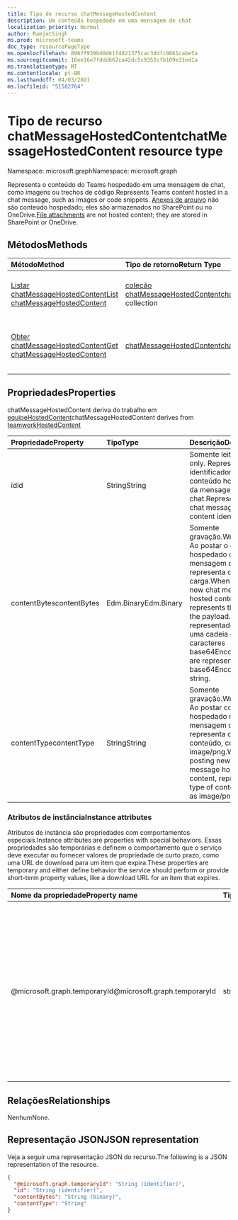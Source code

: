 ```yaml
---
title: Tipo de recurso chatMessageHostedContent
description: Um conteúdo hospedado em uma mensagem de chat
localization_priority: Normal
author: RamjotSingh
ms.prod: microsoft-teams
doc_type: resourcePageType
ms.openlocfilehash: 8967f939bd0d61f4821375cac3ddfc9861cabe5a
ms.sourcegitcommit: 16ee16e7fddd662ca42dc5c9352cfb109e31ed1a
ms.translationtype: MT
ms.contentlocale: pt-BR
ms.lasthandoff: 04/03/2021
ms.locfileid: "51582764"
---
```

# <a name="chatmessagehostedcontent-resource-type"></a><span data-ttu-id="ed354-103">Tipo de recurso chatMessageHostedContent</span><span class="sxs-lookup"><span data-stu-id="ed354-103">chatMessageHostedContent resource type</span></span>

<span data-ttu-id="ed354-104">Namespace: microsoft.graph</span><span class="sxs-lookup"><span data-stu-id="ed354-104">Namespace: microsoft.graph</span></span>

<span data-ttu-id="ed354-105">Representa o conteúdo do Teams hospedado em uma mensagem de chat, como imagens ou trechos de código.</span><span class="sxs-lookup"><span data-stu-id="ed354-105">Represents Teams content hosted in a chat message, such as images or code snippets.</span></span>
<span data-ttu-id="ed354-106">[Anexos de arquivo](chatmessageattachment.md) não são conteúdo hospedado; eles são armazenados no SharePoint ou no OneDrive.</span><span class="sxs-lookup"><span data-stu-id="ed354-106">[File attachments](chatmessageattachment.md) are not hosted content; they are stored in SharePoint or OneDrive.</span></span>

## <a name="methods"></a><span data-ttu-id="ed354-107">Métodos</span><span class="sxs-lookup"><span data-stu-id="ed354-107">Methods</span></span>

| <span data-ttu-id="ed354-108">Método</span><span class="sxs-lookup"><span data-stu-id="ed354-108">Method</span></span>       | <span data-ttu-id="ed354-109">Tipo de retorno</span><span class="sxs-lookup"><span data-stu-id="ed354-109">Return Type</span></span> | <span data-ttu-id="ed354-110">Descrição</span><span class="sxs-lookup"><span data-stu-id="ed354-110">Description</span></span> |
|:-------------|:------------|:------------|
| [<span data-ttu-id="ed354-111">Listar chatMessageHostedContent</span><span class="sxs-lookup"><span data-stu-id="ed354-111">List chatMessageHostedContent</span></span>](../api/chatmessage-list-hostedcontents.md) | <span data-ttu-id="ed354-112">[coleção chatMessageHostedContent](chatmessagehostedcontent.md)</span><span class="sxs-lookup"><span data-stu-id="ed354-112">[chatMessageHostedContent](chatmessagehostedcontent.md) collection</span></span> | <span data-ttu-id="ed354-113">Recupere a lista de **chatMessageHostedContent** para uma mensagem.</span><span class="sxs-lookup"><span data-stu-id="ed354-113">Retrieve the list of **chatMessageHostedContent** for a message.</span></span> |
| [<span data-ttu-id="ed354-114">Obter chatMessageHostedContent</span><span class="sxs-lookup"><span data-stu-id="ed354-114">Get chatMessageHostedContent</span></span>](../api/chatmessagehostedcontent-get.md) | [<span data-ttu-id="ed354-115">chatMessageHostedContent</span><span class="sxs-lookup"><span data-stu-id="ed354-115">chatMessageHostedContent</span></span>](chatmessagehostedcontent.md) | <span data-ttu-id="ed354-116">Leia as propriedades e as relações de um **objeto chatMessageHostedContent.**</span><span class="sxs-lookup"><span data-stu-id="ed354-116">Read the properties and relationships of a **chatMessageHostedContent** object.</span></span> |

## <a name="properties"></a><span data-ttu-id="ed354-117">Propriedades</span><span class="sxs-lookup"><span data-stu-id="ed354-117">Properties</span></span>

<span data-ttu-id="ed354-118">chatMessageHostedContent deriva do trabalho em [equipeHostedContent](teamworkhostedcontent.md)</span><span class="sxs-lookup"><span data-stu-id="ed354-118">chatMessageHostedContent derives from [teamworkHostedContent](teamworkhostedcontent.md)</span></span>

| <span data-ttu-id="ed354-119">Propriedade</span><span class="sxs-lookup"><span data-stu-id="ed354-119">Property</span></span>     | <span data-ttu-id="ed354-120">Tipo</span><span class="sxs-lookup"><span data-stu-id="ed354-120">Type</span></span>        | <span data-ttu-id="ed354-121">Descrição</span><span class="sxs-lookup"><span data-stu-id="ed354-121">Description</span></span> |
|:-------------|:------------|:------------|
|<span data-ttu-id="ed354-122">id</span><span class="sxs-lookup"><span data-stu-id="ed354-122">id</span></span>            |<span data-ttu-id="ed354-123">String</span><span class="sxs-lookup"><span data-stu-id="ed354-123">String</span></span>       | <span data-ttu-id="ed354-124">Somente leitura.</span><span class="sxs-lookup"><span data-stu-id="ed354-124">Read-only.</span></span> <span data-ttu-id="ed354-125">Representa o identificador de conteúdo hospedado da mensagem de chat.</span><span class="sxs-lookup"><span data-stu-id="ed354-125">Represents the chat message hosted content identifier.</span></span>|
|<span data-ttu-id="ed354-126">contentBytes</span><span class="sxs-lookup"><span data-stu-id="ed354-126">contentBytes</span></span>  |<span data-ttu-id="ed354-127">Edm.Binary</span><span class="sxs-lookup"><span data-stu-id="ed354-127">Edm.Binary</span></span>   | <span data-ttu-id="ed354-128">Somente gravação.</span><span class="sxs-lookup"><span data-stu-id="ed354-128">Write-only.</span></span> <span data-ttu-id="ed354-129">Ao postar o conteúdo hospedado da nova mensagem de chat, representa os bytes da carga.</span><span class="sxs-lookup"><span data-stu-id="ed354-129">When posting new chat message hosted content, represents the bytes of the payload.</span></span> <span data-ttu-id="ed354-130">Eles são representados como uma cadeia de caracteres base64Encoded.</span><span class="sxs-lookup"><span data-stu-id="ed354-130">These are represented as a base64Encoded string.</span></span>|
|<span data-ttu-id="ed354-131">contentType</span><span class="sxs-lookup"><span data-stu-id="ed354-131">contentType</span></span>   |<span data-ttu-id="ed354-132">String</span><span class="sxs-lookup"><span data-stu-id="ed354-132">String</span></span>       | <span data-ttu-id="ed354-133">Somente gravação.</span><span class="sxs-lookup"><span data-stu-id="ed354-133">Write-only.</span></span> <span data-ttu-id="ed354-134">Ao postar conteúdo hospedado na nova mensagem de chat, representa o tipo de conteúdo, como image/png.</span><span class="sxs-lookup"><span data-stu-id="ed354-134">When posting new chat message hosted content, represents the type of content, such as image/png.</span></span>|

### <a name="instance-attributes"></a><span data-ttu-id="ed354-135">Atributos de instância</span><span class="sxs-lookup"><span data-stu-id="ed354-135">Instance attributes</span></span>

<span data-ttu-id="ed354-136">Atributos de instância são propriedades com comportamentos especiais.</span><span class="sxs-lookup"><span data-stu-id="ed354-136">Instance attributes are properties with special behaviors.</span></span>
<span data-ttu-id="ed354-137">Essas propriedades são temporárias e definem o comportamento que o serviço deve executar ou fornecer valores de propriedade de curto prazo, como uma URL de download para um item que expira.</span><span class="sxs-lookup"><span data-stu-id="ed354-137">These properties are temporary and either define behavior the service should perform or provide short-term property values, like a download URL for an item that expires.</span></span>

| <span data-ttu-id="ed354-138">Nome da propriedade</span><span class="sxs-lookup"><span data-stu-id="ed354-138">Property name</span></span>                     | <span data-ttu-id="ed354-139">Tipo</span><span class="sxs-lookup"><span data-stu-id="ed354-139">Type</span></span>   | <span data-ttu-id="ed354-140">Descrição</span><span class="sxs-lookup"><span data-stu-id="ed354-140">Description</span></span>
|:----------------------------------|:-------|:--------------------------------
| <span data-ttu-id="ed354-141">@microsoft.graph.temporaryId</span><span class="sxs-lookup"><span data-stu-id="ed354-141">@microsoft.graph.temporaryId</span></span>      | <span data-ttu-id="ed354-142">string</span><span class="sxs-lookup"><span data-stu-id="ed354-142">string</span></span> | <span data-ttu-id="ed354-143">Somente gravação.</span><span class="sxs-lookup"><span data-stu-id="ed354-143">Write-only.</span></span> <span data-ttu-id="ed354-144">Representa a temporaryId do conteúdo hospedado ao postar uma mensagem para se referir ao conteúdo hospedado no **recurso chatMessage** que está sendo enviado.</span><span class="sxs-lookup"><span data-stu-id="ed354-144">Represents the temporaryId for the hosted content while posting a message to refer to the hosted content in **chatMessage** resource being sent.</span></span>|

## <a name="relationships"></a><span data-ttu-id="ed354-145">Relações</span><span class="sxs-lookup"><span data-stu-id="ed354-145">Relationships</span></span>

<span data-ttu-id="ed354-146">Nenhum</span><span class="sxs-lookup"><span data-stu-id="ed354-146">None.</span></span>

## <a name="json-representation"></a><span data-ttu-id="ed354-147">Representação JSON</span><span class="sxs-lookup"><span data-stu-id="ed354-147">JSON representation</span></span>

<span data-ttu-id="ed354-148">Veja a seguir uma representação JSON do recurso.</span><span class="sxs-lookup"><span data-stu-id="ed354-148">The following is a JSON representation of the resource.</span></span>

<!-- {
  "blockType": "resource",
  "optionalProperties": [

  ],
  "@odata.type": "microsoft.graph.chatMessageHostedContent",
  "keyProperty": "id"
}-->

```json
{
  "@microsoft.graph.temporaryId": "String (identifier)",
  "id": "String (identifier)",
  "contentBytes": "String (binary)",
  "contentType": "String"
}
```

<!-- uuid: 16cd6b66-4b1a-43a1-adaf-3a886856ed98
2019-02-04 14:57:30 UTC -->
<!-- {
  "type": "#page.annotation",
  "description": "chatMessageHostedContent resource",
  "keywords": "",
  "section": "documentation",
  "tocPath": ""
}-->


